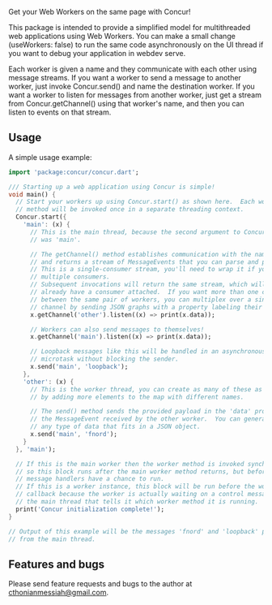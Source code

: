 Get your Web Workers on the same page with Concur!

This package is intended to provide a simplified model for multithreaded web
applications using Web Workers.  You can make a small change
(useWorkers: false) to run the same code asynchronously on the UI thread if
you want to debug your application in webdev serve.

Each worker is given a name and they communicate with each other using
message streams.  If you want a worker to send a message to another worker,
just invoke Concur.send() and name the destination worker.  If you want a
worker to listen for messages from another worker, just get a stream from
Concur.getChannel() using that worker's name, and then you can listen to
events on that stream.

## Usage

A simple usage example:

```dart
import 'package:concur/concur.dart';

/// Starting up a web application using Concur is simple!
void main() {
  // Start your workers up using Concur.start() as shown here.  Each worker
  // method will be invoked once in a separate threading context.
  Concur.start({
    'main': (x) {
      // This is the main thread, because the second argument to Concur.start()
      // was 'main'.

      // The getChannel() method establishes communication with the named sender
      // and returns a stream of MessageEvents that you can parse and process.
      // This is a single-consumer stream, you'll need to wrap it if you want
      // multiple consumers.
      // Subsequent invocations will return the same stream, which will probably
      // already have a consumer attached.  If you want more than one channel
      // between the same pair of workers, you can multiplex over a single
      // channel by sending JSON graphs with a property labeling their purpose.
      x.getChannel('other').listen((x) => print(x.data));

      // Workers can also send messages to themselves!
      x.getChannel('main').listen((x) => print(x.data));

      // Loopback messages like this will be handled in an asynchronous
      // microtask without blocking the sender.
      x.send('main', 'loopback');
    },
    'other': (x) {
      // This is the worker thread, you can create as many of these as you like
      // by adding more elements to the map with different names.

      // The send() method sends the provided payload in the 'data' property of
      // the MessageEvent received by the other worker.  You can generally send
      // any type of data that fits in a JSON object.
      x.send('main', 'fnord');
    }
  }, 'main');

  // If this is the main worker then the worker method is invoked synchronously,
  // so this block runs after the main worker method returns, but before any
  // message handlers have a chance to run.
  // If this is a worker instance, this block will be run before the worker
  // callback because the worker is actually waiting on a control message from
  // the main thread that tells it which worker method it is running.
  print('Concur initialization complete!');
}

// Output of this example will be the messages 'fnord' and 'loopback' printed
// from the main thread.
```

## Features and bugs

Please send feature requests and bugs to the author at cthonianmessiah@gmail.com.
